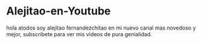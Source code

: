 # Alejitao-en-Youtube
hola atodos soy alejitao fernandezchitao en mi nuevo canal mas novedoso y mejor, subscribete para ver mis videos de pura genialidad.
